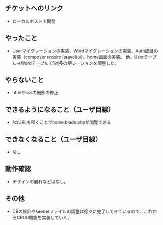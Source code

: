 ## チケットへのリンク

* ローカルホストで開発

## やったこと

* Userマイグレーションの実装、Wordマイグレーションの実装、Auth認証の実装（composer require laravel/ui）、home画面の実装。
他、Userテーブル→Wordテーブルで1対多の炉レーションを調整した。

## やらないこと

* htmlやcssの細部の修正

## できるようになること（ユーザ目線）

* /のURLを叩くことでhome.blade.phpが閲覧できる

## できなくなること（ユーザ目線）

* なし

## 動作確認

* デザインの崩れなどはなし。

## その他

* DBの設計やseederファイルの調整は徐々に完了してきているので、これからCRUD機能を実装していく。
